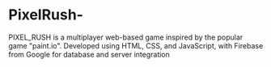 # PixelRush-
PIXEL_RUSH is a multiplayer web-based game inspired by the popular game  "paint.io". Developed using HTML, CSS, and JavaScript, with Firebase from Google  for database and server integration
